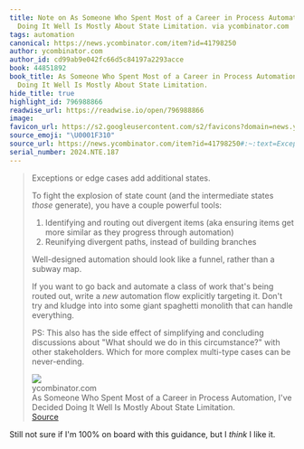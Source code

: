 ```yaml
---
title: Note on As Someone Who Spent Most of a Career in Process Automation, I've Decided
  Doing It Well Is Mostly About State Limitation. via ycombinator.com
tags: automation
canonical: https://news.ycombinator.com/item?id=41798250
author: ycombinator.com
author_id: cd99ab9e042fc66d5c84197a2293acce
book: 44851892
book_title: As Someone Who Spent Most of a Career in Process Automation, I've Decided
  Doing It Well Is Mostly About State Limitation.
hide_title: true
highlight_id: 796988866
readwise_url: https://readwise.io/open/796988866
image:
favicon_url: https://s2.googleusercontent.com/s2/favicons?domain=news.ycombinator.com
source_emoji: "\U0001F310"
source_url: https://news.ycombinator.com/item?id=41798250#:~:text=Exceptions%20or%20edge,can%20be%20never-ending.
serial_number: 2024.NTE.187
---
```

> Exceptions or edge cases add additional states.
> 
> To fight the explosion of state count (and the intermediate states *those* generate), you have a couple powerful tools:
> 
> 1. Identifying and routing out divergent items (aka ensuring items get more similar as they progress through automation)
> 2. Reunifying divergent paths, instead of building branches
> 
> Well-designed automation should look like a funnel, rather than a subway map.
> 
> If you want to go back and automate a class of work that's being routed out, write a *new* automation flow explicitly targeting it. Don't try and kludge into into some giant spaghetti monolith that can handle everything.
> 
> PS: This also has the side effect of simplifying and concluding discussions about "What should we do in this circumstance?" with other stakeholders. Which for more complex multi-type cases can be never-ending.
> <div class="quoteback-footer"><div class="quoteback-avatar"><img class="mini-favicon" src="https://s2.googleusercontent.com/s2/favicons?domain=news.ycombinator.com"></div><div class="quoteback-metadata"><div class="metadata-inner"><span style="display:none">FROM:</span><div aria-label="ycombinator.com" class="quoteback-author"> ycombinator.com</div><div aria-label="As Someone Who Spent Most of a Career in Process Automation, I've Decided Doing It Well Is Mostly About State Limitation." class="quoteback-title"> As Someone Who Spent Most of a Career in Process Automation, I've Decided Doing It Well Is Mostly About State Limitation.</div></div></div><div class="quoteback-backlink"><a target="_blank" aria-label="go to the full text of this quotation" rel="noopener" href="https://news.ycombinator.com/item?id=41798250#:~:text=Exceptions%20or%20edge,can%20be%20never-ending." class="quoteback-arrow"> Source</a></div></div>

Still not sure if I'm 100% on board with this guidance, but I *think* I like it.